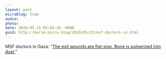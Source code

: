 ```yaml
---
layout: post
microblog: true
audio: 
photo: 
date: 2018-05-15 03:02:38 -0800
guid: http://kerim.micro.blog/2018/05/15/msf-doctors-in.html
---
```

MSF doctors in Gaza: “[The exit wounds are fist-size. Bone is pulverized into dust.](https://www.doctorswithoutborders.org/article/gaza-avoiding-greater-blood-bath)”
